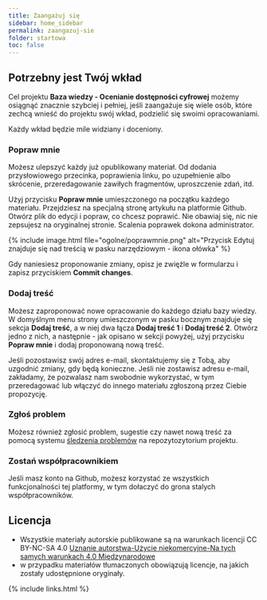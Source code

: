 ```yaml
---
title: Zaangażuj się
sidebar: home_sidebar
permalink: zaangazuj-sie
folder: startowa
toc: false
---
```


## Potrzebny jest Twój wkład
Cel projektu **Baza wiedzy - Ocenianie dostępności cyfrowej** możemy osiągnąć znacznie szybciej i pełniej, jeśli zaangażuje się wiele osób, które zechcą wnieść do projektu swój wkład, podzielić się swoimi opracowaniami.

Każdy wkład będzie mile widziany i doceniony.

### Popraw mnie
Możesz ulepszyć każdy już opublikowany materiał. Od dodania przysłowiowego przecinka, poprawienia linku, po uzupełnienie albo skrócenie, przeredagowanie zawiłych fragmentów, uproszczenie zdań, itd.

Użyj  przycisku **Popraw mnie** umieszczonego na początku każdego materiału. Przejdziesz na specjalną stronę artykułu na platformie Github. Otwórz plik do edycji i popraw, co chcesz poprawić. Nie obawiaj się, nic nie zepsujesz na oryginalnej stronie. Scalenia poprawek dokona administrator.

{% include image.html file="ogolne/poprawmnie.png" alt="Przycisk Edytuj znajduje się nad treścią w pasku narzędziowym - ikona ołówka" %}

Gdy naniesiesz proponowanie zmiany, opisz je zwięźle w formularzu i zapisz przyciskiem **Commit changes**.

### Dodaj treść
Możesz zaproponować nowe opracowanie do każdego działu bazy wiedzy. W domyślnym menu strony umieszczonym w&nbsp;pasku bocznym znajduje się sekcja **Dodaj treść**, a w niej dwa łącza **Dodaj treść 1** i **Dodaj treść 2**. Otwórz jedno z nich, a następnie - jak opisano w sekcji powyżej, użyj przycisku **Popraw mnie** i dodaj proponowaną nową treść.

Jeśli pozostawisz swój adres e-mail, skontaktujemy się z Tobą, aby uzgodnić zmiany, gdy będą konieczne. Jeśli nie zostawisz adresu e-mail, zakładamy, że pozwalasz nam swobodnie wykorzystać, w tym przeredagować lub włączyć do innego materiału zgłoszoną przez Ciebie propozycję.

### Zgłoś problem
Możesz również zgłosić problem, sugestie czy nawet nową treść za pomocą systemu [śledzenia problemów](https://github.com/lepszyweb/wcag-testy/issues) na repozytozytorium projektu.


### Zostań współpracownikiem
Jeśli masz konto na Github, możesz korzystać ze wszystkich funkcjonalności tej platformy, w tym dołaczyć do grona stalych współpracowników.

## Licencja
- Wszystkie materiały autorskie publikowane są na warunkach licencji CC BY-NC-SA 4.0
[Uznanie autorstwa-Użycie niekomercyjne-Na tych samych warunkach 4.0 Międzynarodowe](https://creativecommons.org/licenses/by-nc-sa/4.0/deed.pl)
- w przypadku materiałów tłumaczonych obowiązują licencje, na jakich zostały udostępnione oryginały.


{% include links.html %}
